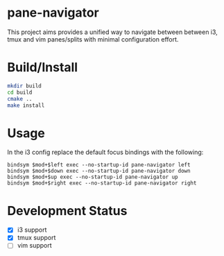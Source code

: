 # pane-navigator

This project aims provides a unified way to navigate between between i3, tmux and vim panes/splits with minimal configuration effort. 
# Build/Install
```bash
mkdir build
cd build
cmake ..
make install
```

# Usage
In the i3 config replace the default focus bindings with the following:
```
bindsym $mod+$left exec --no-startup-id pane-navigator left
bindsym $mod+$down exec --no-startup-id pane-navigator down
bindsym $mod+$up exec --no-startup-id pane-navigator up
bindsym $mod+$right exec --no-startup-id pane-navigator right
```

# Development Status
- [x] i3 support
- [x] tmux support
- [ ] vim support
